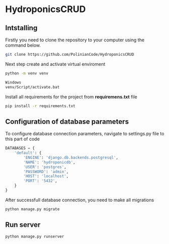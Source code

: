 # HydroponicsCRUD

## Intstalling

Firstly you need to clone the repository to your computer using the command below.

```bash
git clone https://github.com/PolinianCode/HydroponicsCRUD
```

Next step create and activate virtual enviroment

```bash
python -m venv venv

Windows
venv/Script/activate.bat
```

Install all requirements for the project from **requiremens.txt** file

```bash
pip install -r requirements.txt
```


## Configuration of database parameters

To configure database connection parameters, navigate to settings.py file to this part of code

```python
DATABASES = {
    'default': {
        'ENGINE': 'django.db.backends.postgresql',
        'NAME': 'hydroponicdb',
        'USER': 'postgres',
        'PASSWORD': 'admin',
        'HOST': 'localhost',
        'PORT': '5432',
    }
}
```

After successfull database connection, you need to make all migrations

```bash
python manage.py migrate
```


## Run server

```bash
python manage.py runserver
```


